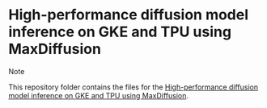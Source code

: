 # High-performance diffusion model inference on GKE and TPU using MaxDiffusion

>[!NOTE]
>This repository folder contains the files for the [High-performance diffusion model inference on GKE and TPU using MaxDiffusion](https://gke-ai-labs.dev/docs/tutorials/inference-servers/maxdifussion).